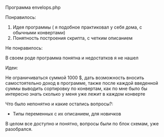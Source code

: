Программа envelops.php

Понравилось:
1. Идея программы ( я подобное практиковал у себя дома, с обычными конвертами)
2. Понятность построения скрипта, с четким описанием

Не понравилось:

В своем роде программа понятна и недостатков я не нашел

Идеи:

Не ограничиваться суммой 1000 $, дать возможность вносить самостоятельно доход в программе, также после каждой введенной суммы выводить сортировку по конвертам, как по мне было бы интересно знать сколько у меня уже лежит в каждом конверте

Что было непонятно и какие остались вопросы?:


- Типы переменных с их описанием, для новичков


В целом все доступно и понятно, вопросы были по блок схемам, уже разобрался.
